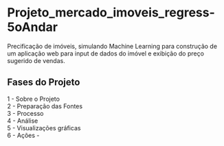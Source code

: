 # Projeto_mercado_imoveis_regress-5oAndar
Precificação de imóveis, simulando Machine Learning para construção de um aplicação web para input de dados do imóvel e exibição do preço sugerido de vendas.
## Fases do Projeto <br>
1 - Sobre o Projeto <br>
2 - Preparação das Fontes <br>
3 - Processo <br>
4 - Análise <br>
5 - Visualizações gráficas <br>
6 - Ações -
